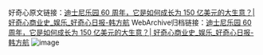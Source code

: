 好奇心原文链接：[迪士尼乐园 60 周年，它是如何成长为 150 亿美元的大生意？| 好奇心商业史_娱乐_好奇心日报-韩方航](https://www.qdaily.com/articles/12102.html)
WebArchive归档链接：[迪士尼乐园 60 周年，它是如何成长为 150 亿美元的大生意？| 好奇心商业史_娱乐_好奇心日报-韩方航](http://web.archive.org/web/20180916061954/http://www.qdaily.com:80/articles/12102.html)
![image](http://ww3.sinaimg.cn/large/007d5XDply1g3x04qm7noj30hvcmgkjn)
